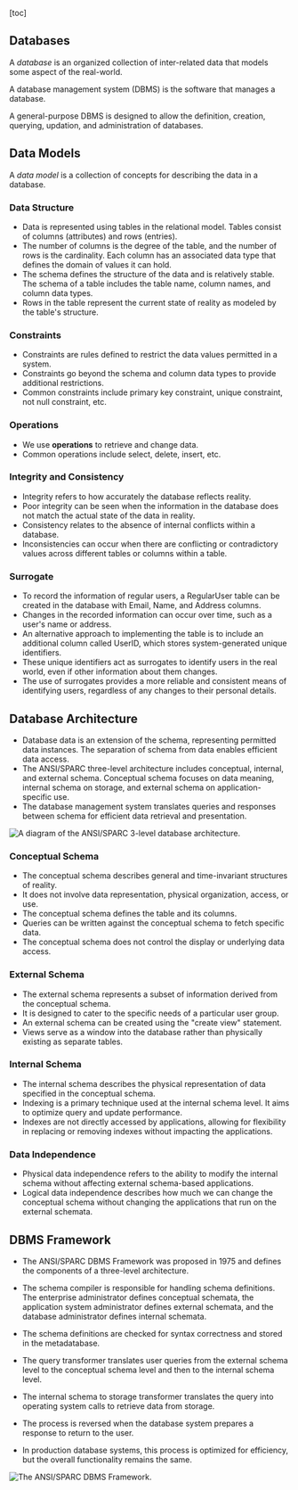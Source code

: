 [toc]

## Databases

A *database* is an organized collection of inter-related data that models some aspect of the real-world.

A database management system (DBMS) is the software that manages a database.

A general-purpose DBMS is designed to allow the definition, creation, querying, updation, and administration of databases.

## Data Models

A *data model* is a collection of concepts for describing the data in a database. 

### Data Structure

- Data is represented using tables in the relational model. Tables consist of columns (attributes) and rows (entries).
- The number of columns is the degree of the table, and the number of rows is the cardinality. Each column has an associated data type that defines the domain of values it can hold.
- The schema defines the structure of the data and is relatively stable. The schema of a table includes the table name, column names, and column data types.
- Rows in the table represent the current state of reality as modeled by the table's structure.

### Constraints

- Constraints are rules defined to restrict the data values permitted in a system.
- Constraints go beyond the schema and column data types to provide additional restrictions.
- Common constraints include primary key constraint, unique constraint, not null constraint, etc.

### Operations

- We use **operations** to retrieve and change data.
- Common operations include select, delete, insert, etc.

### Integrity and Consistency

- Integrity refers to how accurately the database reflects reality.
- Poor integrity can be seen when the information in the database does not match the actual state of the data in reality.
- Consistency relates to the absence of internal conflicts within a database.
- Inconsistencies can occur when there are conflicting or contradictory values across different tables or columns within a table.

### Surrogate

- To record the information of regular users, a RegularUser table can be created in the database with Email, Name, and Address columns.
- Changes in the recorded information can occur over time, such as a user's name or address.
- An alternative approach to implementing the table is to include an additional column called UserID, which stores system-generated unique identifiers.
- These unique identifiers act as surrogates to identify users in the real world, even if other information about them changes.
- The use of surrogates provides a more reliable and consistent means of identifying users, regardless of any changes to their personal details.

## Database Architecture

- Database data is an extension of the schema, representing permitted data instances. The separation of schema from data enables efficient data access. 
- The ANSI/SPARC three-level architecture includes conceptual, internal, and external schema. Conceptual schema focuses on data meaning, internal schema on storage, and external schema on application-specific use.
- The database management system translates queries and responses between schema for efficient data retrieval and presentation.

![A diagram of the ANSI/SPARC 3-level database architecture.](../../Images/20220829220512.png)

### Conceptual Schema

- The conceptual schema describes general and time-invariant structures of reality.
- It does not involve data representation, physical organization, access, or use.
- The conceptual schema defines the table and its columns.
- Queries can be written against the conceptual schema to fetch specific data.
- The conceptual schema does not control the display or underlying data access.

### External Schema

- The external schema represents a subset of information derived from the conceptual schema.
- It is designed to cater to the specific needs of a particular user group.
- An external schema can be created using the "create view" statement.
- Views serve as a window into the database rather than physically existing as separate tables.

### Internal Schema

- The internal schema describes the physical representation of data specified in the conceptual schema.
- Indexing is a primary technique used at the internal schema level. It aims to optimize query and update performance.
- Indexes are not directly accessed by applications, allowing for flexibility in replacing or removing indexes without impacting the applications.

### Data Independence

- Physical data independence refers to the ability to modify the internal schema without affecting external schema-based applications.
- Logical data independence describes how much we can change the conceptual schema without changing the applications that run on the external schemata.

## DBMS Framework

- The ANSI/SPARC DBMS Framework was proposed in 1975 and defines the components of a three-level architecture.

- The schema compiler is responsible for handling schema definitions. The enterprise administrator defines conceptual schemata, the application system administrator defines external schemata, and the database administrator defines internal schemata.
- The schema definitions are checked for syntax correctness and stored in the metadatabase.
- The query transformer translates user queries from the external schema level to the conceptual schema level and then to the internal schema level.
- The internal schema to storage transformer translates the query into operating system calls to retrieve data from storage.
- The process is reversed when the database system prepares a response to return to the user.
- In production database systems, this process is optimized for efficiency, but the overall functionality remains the same.

![The ANSI/SPARC DBMS Framework.](../../Images/20220830151759.png)